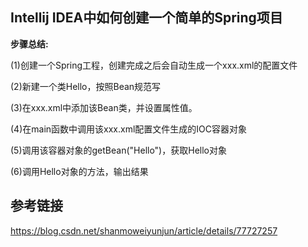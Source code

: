 Intellij IDEA中如何创建一个简单的Spring项目
--

**步骤总结:**

(1)创建一个Spring工程，创建完成之后会自动生成一个xxx.xml的配置文件

(2)新建一个类Hello，按照Bean规范写

(3)在xxx.xml中添加该Bean类，并设置属性值。

(4)在main函数中调用该xxx.xml配置文件生成的IOC容器对象

(5)调用该容器对象的getBean("Hello")，获取Hello对象

(6)调用Hello对象的方法，输出结果


参考链接
--
https://blog.csdn.net/shanmoweiyunjun/article/details/77727257
